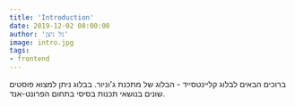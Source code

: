 ```yaml
---
title: 'Introduction'
date: 2019-12-02 08:00:00
author: 'גל ניצן'
image: intro.jpg
tags: 
- frontend
---
```


ברוכים הבאים לבלוג קליינטסייד - הבלוג של מתכנת ג'וניור. בבלוג ניתן למצוא פוסטים שונים בנושאי תכנות בסיסי בתחום הפרונט-אנד.
